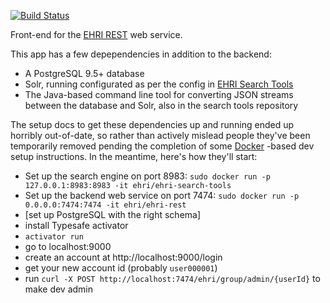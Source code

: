 [![Build Status](https://travis-ci.org/EHRI/ehri-frontend.svg?branch=master)](https://travis-ci.org/EHRI/frontend)

Front-end for  the [EHRI REST](https://github.com/EHRI/ehri-rest) web service.

This app has a few depependencies in addition to the backend:

 - A PostgreSQL 9.5+ database
 - Solr, running configurated as per the config in [EHRI Search Tools](https://github.com/EHRI/ehri-search-tools)
 - The Java-based command line tool for converting JSON streams between the database and Solr, also
   in the search tools repository

The setup docs to get these dependencies up and running ended up horribly out-of-date, so rather than
actively mislead people they've been temporarily removed pending the completion of some [Docker](http://www.docker.com)
-based dev setup instructions. In the meantime, here's how they'll start:

 - Set up the search engine on port 8983: `sudo docker run -p 127.0.0.1:8983:8983 -it ehri/ehri-search-tools` 
 - Set up the backend web service on port 7474: `sudo docker run -p 0.0.0.0:7474:7474 -it ehri/ehri-rest`
 - [set up PostgreSQL with the right schema]
 - install Typesafe activator
 - `activator run`
 - go to localhost:9000
 - create an account at http://localhost:9000/login
 - get your new account id (probably `user000001`)
 - run `curl -X POST http://localhost:7474/ehri/group/admin/{userId}` to make dev admin 
